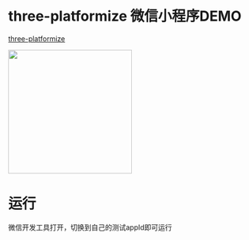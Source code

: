 # three-platformize 微信小程序DEMO

[three-platformize](https://github.com/deepkolos/three-platformize)

<div>
  <img src="https://raw.githubusercontent.com/deepkolos/three-platformize-demo-wechat/master/demo.gif" width="250" alt="" style="display:inline-block;"/>
</div>

# 运行

微信开发工具打开，切换到自己的测试appId即可运行